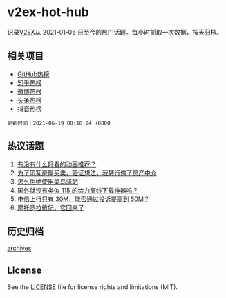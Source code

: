 # v2ex-hot-hub

 记录[V2EX](https://www.v2ex.com/)从 2021-01-06 日至今的热门话题。每小时抓取一次数据，按天[归档](archives)。
 
 ## 相关项目

- [GitHub热榜](https://github.com/lonnyzhang423/github-hot-hub)
- [知乎热榜](https://github.com/lonnyzhang423/zhihu-hot-hub)
- [微博热榜](https://github.com/lonnyzhang423/weibo-hot-hub)
- [头条热榜](https://github.com/lonnyzhang423/toutiao-hot-hub)
- [抖音热榜](https://github.com/lonnyzhang423/douyin-hot-hub)


 `更新时间：2021-06-19 08:18:24 +0800`

## 热议话题

1. [有没有什么好看的动画推荐？](https://www.v2ex.com/t/784224)
1. [为了研究房屋买卖，验证想法，我转行做了房产中介](https://www.v2ex.com/t/784160)
1. [怎么拒绝使用菜鸟驿站](https://www.v2ex.com/t/784157)
1. [国外就没有类似 115 的给力离线下载神器吗？](https://www.v2ex.com/t/784123)
1. [电信上行只有 30M，能否通过投诉提高到 50M？](https://www.v2ex.com/t/784169)
1. [摩托罗拉戴妃，它回来了](https://www.v2ex.com/t/784241)

## 历史归档

[archives](archives)

## License

See the [LICENSE](LICENSE) file for license rights and limitations (MIT).
